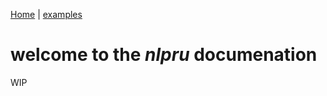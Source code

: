 [Home](../README.md) | [examples](../examples/README.md)

# welcome to the *nlpru* documenation

WIP